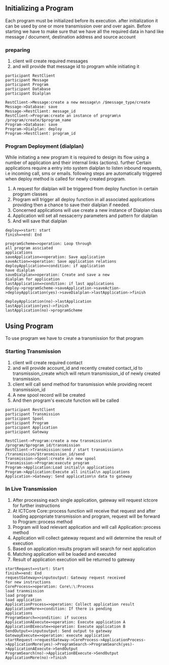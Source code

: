 Initializing a Program
----------------------
Each program must be initialized before its execution. after initialization it can be used by one or more transmission over and over again. Before starting we have to make sure that we have all the required data in hand like message / document, destination address and source account

### preparing
1. client will create required messages
2. and will provide that message id to program while initiating it

```sequence
participant RestClient
participant Message
participant Program
participant Database
participant Dialplan

RestClient->Message:create a new message\n /$message_type/create
Message->Database: save
Message->RestClient: message_id
RestClient->Program:create an instance of program\n /program/create/$program_name
Program->Database: save
Program->Dialplan: deploy
Program->RestClient: program_id
```

### Program Deployment (dialplan)
While initiating a new program it is required to design its flow using a number of application and their internal links (actions). further Certain applications require a entry into system dialplan to listen inbound requests, i.e incoming call, sms or emails. following steps are automatically triggered when deploy method is called for newly created program.

1. A request for dialplan will be triggered from deploy function in certain program classes
2. Program will trigger all deploy function in all associated applications providing then a chance to save their dialplan if needed.
3. Concerned applications will use create a new instance of Dialplan class
4. Application will set all nessacerry parameters and pattern for dialplan
5. And will save that dialplan

```flow
deploy=>start: start
finish=>end: End

programScheme=>operation: Loop through 
all program assciated
applications
saveApplication=>operation: Save application
saveAction=>operation: Save application relations
deployApplication=>condition: if application 
have dialplan
saveDialplan=>operation: Create and save a new 
dialplan for application
lastApplication=>condition: if last applications
deploy->programScheme->saveApplication->saveAction->deployApplication(yes)->saveDialplan->lastApplication->finish

deployApplication(no)->lastApplication
lastApplication(yes)->finish
lastApplication(no)->programScheme

```

Using Program
-------------
To use program we have to create a transmission for that program

### Starting Transmission
1. client will create required contact
2. and will provide account_id and recently created contact_id to transmission_create which will return transmission_id of newly created transmission.
3. client will call send method for transmission while providing recent transmission_id
4. A new spool record will be created
5. And then program's execute function will be called

```sequence
participant RestClient
participant Transmission
participant Spool
participant Program
participant Application
participant Gateway

RestClient->Program:create a new transmission\n /program/$program_id/transmission
RestClient->Transmission:send / start transmission\n /transmission/$transmission_id/send
Transmission->Spool:create a\n new spool
Transmission->Program:execute program
Program->Application:Load initial\n applications
Program->Application:Execute all initial\n applications
Application->Gateway: Send application\n data to gateway
```


### In Live Transmission
1. After processing each single application, gateway will request ictcore for further instructions
2. At ICTCore Core::process function will receive that request and after loading appropriate transmission and program, request will be forward to Program::process method
3. Program will load relevant application and will call Application::process method
4. Application will collect gateway request and will determine the result of execution
4. Based on application results program will search for next application
6. Matching application will be loaded and executed
7. Result of application execution will be returned to gateway

```flow
startRequest=>start: Start
finish=>end: End
requestGateway=>inputoutput: Gateway request received
for new instructions
CoreProcess=>operation: Core\:\:Process 
load tranmsission
load program
load application
ApplicationProcess=>operation: Collect application result
ApplicationMore=>condition: If there is pending
applications
ProgramSearch=>condition: if success
ApplicationAExecute=>operation: Execute application A
ApplicationBExecute=>operation: Execute application B
SendOutput=>inputoutput: Send output to gateway
GatewayExecute=>operation: execute application
startRequest->requestGateway->CoreProcess->ApplicationProcess->ApplicationMore(yes)->ProgramSearch->ProgramSearch(yes)->ApplicationAExecute->SendOutput
ProgramSearch(no)->ApplicationBExecute->SendOutput
ApplicationMore(no)->finish
```